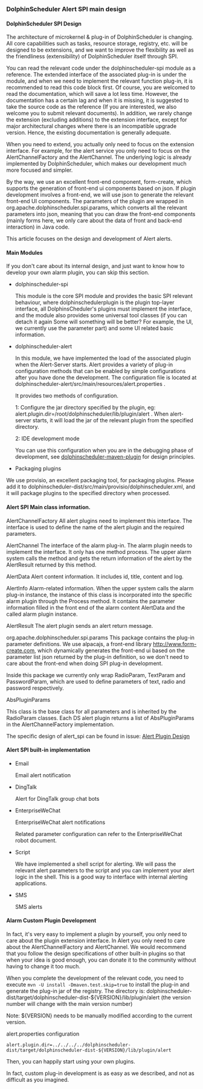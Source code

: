 ### DolphinScheduler Alert SPI main design

#### DolphinScheduler SPI Design

The architecture of microkernel & plug-in of DolphinScheduler is changing. All core capabilities such as tasks, resource storage, registry, etc. will be designed to be extensions, and we want to improve the flexibility as well as the friendliness (extensibility) of DolphinScheduler itself through SPI.

You can read the relevant code under the dolphinscheduler-spi module as a reference. The extended interface of the associated plug-in is under the module, and when we need to implement the relevant function plug-in, it is recommended to read this code block first. Of course, you are welcomed to read the documentation, which will save a lot less time. However, the documentation has a certain lag and when it is missing, it is suggested to take the source code as the reference (If you are interested, we also welcome you to submit relevant documents).  In addition, we rarely change the extension (excluding additions) to the extension interface, except for major architectural changes where there is an incompatible upgrade version. Hence, the existing documentation is generally adequate.

When you need to extend, you actually only need to focus on the extension interface. For example, for the alert service you only need to focus on the AlertChannelFactory and the AlertChannel. The underlying logic is already implemented by DolphinScheduler, which makes our development much more focused and simpler.

By the way, we use an excellent front-end component, form-create, which supports the generation of front-end ui components based on json. If plugin development involves a front-end, we will use json to generate the relevant front-end UI components. The parameters of the plugin are wrapped in org.apache.dolphinscheduler.spi.params, which converts all the relevant parameters into json, meaning that you can draw the front-end components (mainly forms here, we only care about the data of front and back-end interaction) in Java code.

This article focuses on the design and development of Alert alerts.

#### Main Modules

If you don't care about its internal design, and just want to know how to develop your own alarm plugin, you can skip this section.

* dolphinscheduler-spi

     This module is the core SPI module and provides the basic SPI relevant behaviour, where dolphinschedulerplugin is the plugin top-layer interface, all DolphinsCheduler's plugins must implement the interface, and the module also provides some universal tool classes (if you can detach it again Some will something will be better? For example, the UI, we currently use the parameter part) and some UI related basic information.

* dolphinscheduler-alert

     In this module, we have implemented the load of the associated plugin when the Alert-Server starts. Alert provides a variety of plug-in configuration methods that can be enabled by simple configurations after you have done the development. The configuration file is located at dolphinscheduler-alert/src/main/resources/alert.properties .

     It provides two methods of configuration.

     1: Configure the jar directory specified by the plugin, eg: alert.plugin.dir=/root/dolphinscheduler/lib/plugin/alert . When alert-server starts, it will load the jar of the relevant plugin from the specified directory.

     2: IDE development mode

     You can use this configuration when you are in the debugging phase of development, see [dolphinscheduler-maven-plugin](https://github.com/apache/incubator-dolphinscheduler-maven-plugin) for design principles.

     

 * Packaging plugins

 We use provisio, an excellent packaging tool, for packaging plugins. Please add it to dolphinscheduler-dist/src/main/provisio/dolphinscheduler.xml, and it will package plugins to the specified directory when processed.



#### Alert SPI Main class information.

AlertChannelFactory
All alert plugins need to implement this interface. The interface is used to define the name of the alert plugin and the required parameters.

AlertChannel
The interface of the alarm plug-in. The alarm plugin needs to implement the interface. It only has one method process. The upper alarm system calls the method and gets the return information of the alert by the AlertResult returned by this method.

AlertData
Alert content information. It includes id, title, content and log. 

AlertInfo
Alarm-related information. When the upper system calls the alarm plug-in instance, the instance of this class is incorporated into the specific alarm plugin through the Process method. It contains the parameter information filled in the front end of the alarm content AlertData and the called alarm plugin instance.

AlertResult
The alert plugin sends an alert return message.

org.apache.dolphinscheduler.spi.params 
This package contains the plug-in parameter definitions. We use alpacajs, a front-end library http://www.form-create.com, which dynamically generates the front-end ui based on the parameter list json returned by the plug-in definition, so we don't need to care about the front-end when doing SPI plug-in development.

Inside this package we currently only wrap RadioParam, TextParam and PasswordParam, which are used to define parameters of text, radio and password respectively.

AbsPluginParams 

This class is the base class for all parameters and is inherited by the RadioParam classes. Each DS alert plugin returns a list of AbsPluginParams in the AlertChannelFactory implementation.

The specific design of alert_spi can be found in issue: [Alert Plugin Design](https://github.com/apache/incubator-dolphinscheduler/issues/3049)

#### Alert SPI built-in implementation

* Email

     Email alert notification

* DingTalk

     Alert for DingTalk group chat bots

* EnterpriseWeChat

     EnterpriseWeChat alert notifications

     Related parameter configuration can refer to the EnterpriseWeChat robot document.

* Script

     We have implemented a shell script for alerting. We will pass the relevant alert parameters to the script and you can implement your alert logic in the shell. This is a good way to interface with internal alerting applications.

* SMS

     SMS alerts

#### Alarm Custom Plugin Development

In fact, it's very easy to implement a plugin by yourself, you only need to care about the plugin extension interface. In Alert you only need to care about the AlertChannelFactory and AlertChannel. We would recommend that you follow the design specifications of other built-in plugins so that when your idea is good enough, you can donate it to the community without having to change it too much.

When you complete the development of the relevant code, you need to execute `mvn -U install -Dmaven.test.skip=true` to install the plug-in and generate the plug-in jar of the registry. The directory is: dolphinscheduler-dist/target/dolphinscheduler-dist-${VERSION}/lib/plugin/alert (the version number will change with the main version number)

Note: ${VERSION} needs to be manually modified according to the current version.

alert.properties configuration
```
alert.plugin.dir=../../../../dolphinscheduler-dist/target/dolphinscheduler-dist-${VERSION}/lib/plugin/alert
```

Then, you can happily start using your own plugins.

In fact, custom plug-in development is as easy as we described, and not as difficult as you imagined.
